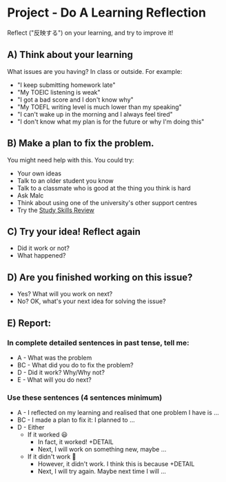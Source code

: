 # Project - Do A Learning Reflection

Reflect     ("反映する") on your learning, and try to improve it!


## A) Think about your learning

What issues are you having? In class or outside. For example:

* "I keep submitting homework late"
* "My TOEIC listening is weak"
* "I got a bad score and I don't know why"
* "My TOEFL writing level is much lower than my speaking"
* "I can't wake up in the morning and I always feel tired"
* "I don't know what my plan is for the future or why I'm doing this"

## B) Make a plan to fix the problem. 

You might need help with this. You could try:

* Your own ideas 
* Talk to an older student you know
* Talk to a classmate who is good at the thing you think is hard
* Ask Malc 
* Think about using one of the university's other support centres 
* Try the [Study Skills Review](https://alba-english.org/Project-StudySkillsReview.html)

## C) Try your idea!  Reflect again

* Did it work or not? 
* What happened? 

## D) Are you finished working on this issue? 

* Yes? What will you work on next?
* No? OK, what's your next idea for solving the issue?

## E) Report: 

### In complete __detailed__ sentences in __past tense,__  tell me:
* A - What was the problem
* BC - What did you do to fix the problem?
* D - Did it work? Why/Why not? 
* E - What will you do next? 

### Use these sentences (4 sentences minimum)
* A - I reflected on my learning and realised that one problem I have is ...
* BC - I made a plan to fix it: I planned to ...
* D - Either 
    * If it worked 😃
        * In fact, it worked! +DETAIL
        * Next, I will work on something new, maybe …
    * If it didn't work 🙁
        * However, it didn't work. I think this is because  +DETAIL
        * Next, I will try again. Maybe next time I will ...
